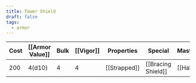 ```yaml
---
title: Tower Shield
draft: false
tags:
  - armor
---
```


| Cost | [[Armor Value]] | Bulk | [[Vigor]] | Properties   | Special            | Mastery              |
| ---- | --------------- | ---- | --------- | ------------ | ------------------ | -------------------- |
| 200  | 4(d10)          | 4    | 4         | [[Strapped]] | [[Bracing Shield]] | [[Halt!]]            |
